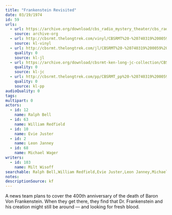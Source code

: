 ```yaml
---
title: "Frankenstein Revisited"
date: 03/19/1974
id: 59
urls: 
  - url: https://archive.org/download/cbs_radio_mystery_theater/cbs_radio_mystery_theater-0051-0100.zip/cbs_radio_mystery_theater-0051-0100%2Fcbsrmt_0059_frankenstein_revisited.mp3
    source: archive-org
  - url: http://cbsrmt.thelongtrek.com/vinyl/CBSRMT%20-%20740319%200059%20Frankenstein%20Revisited_afrts.mp3
    source: kl-vinyl
  - url: http://cbsrmt.thelongtrek.com/jl/CBSRMT%20-%20740319%200059%20Frankenstein%20Revisited_jl.mp3
    quality: 0
    source: kl-jl
  - url: https://archive.org/download/cbsrmt-ken-long-jc-collection/CBSRMT - 740319 0059 Frankenstein Revisited vbr df hot_jc.mp3
    quality: 0
    source: kl-jc
  - url: http://cbsrmt.thelongtrek.com/pp/CBSRMT_pp%20-%20740319%200059%20Frankenstein%20Revisited.mp3
    quality: 0
    source: kl-pp
audioQuality: 0
tags: 
multipart: 0
actors:  
  - id: 12
    name: Ralph Bell  
  - id: 63
    name: William Redfield  
  - id: 10
    name: Evie Juster  
  - id: 2
    name: Leon Janney  
  - id: 68
    name: Michael Wager
writers:  
  - id: 103
    name: Milt Wisoff
searchable: Ralph Bell,William Redfield,Evie Juster,Leon Janney,Michael Wager Milt Wisoff
notes: 
descriptionSource: kf
---
```

A news team plans to cover the 400th anniversary of the death of Baron Von Frankenstein. When they get there, they find that Dr. Frankenstein and his creation might still be around — and looking for fresh blood.